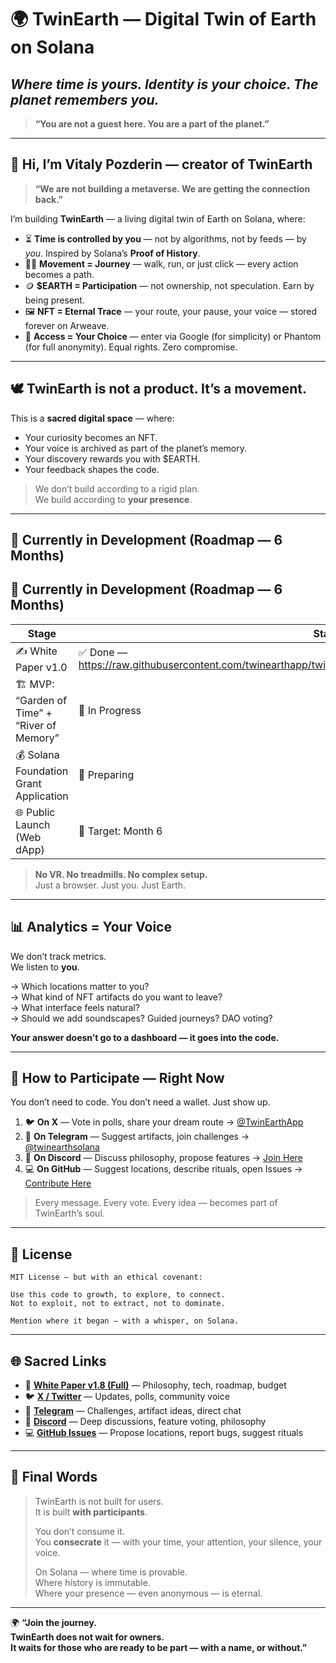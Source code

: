 # 🌍 TwinEarth — Digital Twin of Earth on Solana  
## *Where time is yours. Identity is your choice. The planet remembers you.*

> **“You are not a guest here. You are a part of the planet.”**

---

## 👋 Hi, I’m Vitaly Pozderin — creator of TwinEarth

> **“We are not building a metaverse. We are getting the connection back.”**

I’m building **TwinEarth** — a living digital twin of Earth on Solana, where:

- ⏳ **Time is controlled by you** — not by algorithms, not by feeds — by *you*. Inspired by Solana’s **Proof of History**.
- 🏃‍♂️ **Movement = Journey** — walk, run, or just click — every action becomes a path.
- 🪙 **$EARTH = Participation** — not ownership, not speculation. Earn by being present.
- 🖼️ **NFT = Eternal Trace** — your route, your pause, your voice — stored forever on Arweave.
- 🔐 **Access = Your Choice** — enter via Google (for simplicity) or Phantom (for full anonymity). Equal rights. Zero compromise.

---

## 🕊️ TwinEarth is not a product. It’s a movement.

This is a **sacred digital space** — where:
- Your curiosity becomes an NFT.
- Your voice is archived as part of the planet’s memory.
- Your discovery rewards you with $EARTH.
- Your feedback shapes the code.

> We don’t build according to a rigid plan.  
> We build according to **your presence**.

---

## 🚧 Currently in Development (Roadmap — 6 Months)
## 🚧 Currently in Development (Roadmap — 6 Months)

| Stage       | Status        |
|-------------|---------------|
| ✍️ White Paper v1.0 | ✅ Done — https://raw.githubusercontent.com/twinearthapp/twinearth/refs/heads/main/White%20Paper%20v1.0.md |
| 🏗️ MVP: “Garden of Time” + “River of Memory” | 🚧 In Progress |
| 💰 Solana Foundation Grant Application | 📄 Preparing |
| 🌐 Public Launch (Web dApp) | 🎯 Target: Month 6 |

> **No VR. No treadmills. No complex setup.**  
> Just a browser. Just you. Just Earth.

---

## 📊 Analytics = Your Voice

We don’t track metrics.  
We listen to **you**.

→ Which locations matter to you?  
→ What kind of NFT artifacts do you want to leave?  
→ What interface feels natural?  
→ Should we add soundscapes? Guided journeys? DAO voting?

**Your answer doesn’t go to a dashboard — it goes into the code.**

---

## 🤝 How to Participate — Right Now

You don’t need to code. You don’t need a wallet. Just show up.

1. 🐦 **On X** — Vote in polls, share your dream route → [@TwinEarthApp](https://x.com/twinearthapp?s=21)
2. 📱 **On Telegram** — Suggest artifacts, join challenges → [@twinearthsolana](https://t.me/twinearthsolana)
3. 💬 **On Discord** — Discuss philosophy, propose features → [Join Here](https://discord.gg/tNKsRAvS)
4. 💻 **On GitHub** — Suggest locations, describe rituals, open Issues → [Contribute Here](https://github.com/twinearthapp)

> Every message. Every vote. Every idea — becomes part of TwinEarth’s soul.

---

## 📜 License

```
MIT License — but with an ethical covenant:

Use this code to growth, to explore, to connect.
Not to exploit, not to extract, not to dominate.

Mention where it began — with a whisper, on Solana.
```

---

## 🌐 Sacred Links

- 📜 **[White Paper v1.8 (Full)](https://github.com/twinearthapp/twinearth/blob/main/TwinEarth%20White%20Paper%20v1.0.md/WHITEPAPER.md)** — Philosophy, tech, roadmap, budget
- 🐦 **[X / Twitter](https://x.com/twinearthapp?s=21)** — Updates, polls, community voice
- 📱 **[Telegram](https://t.me/twinearthsolana)** — Challenges, artifact ideas, direct chat
- 💬 **[Discord](https://discord.gg/tNKsRAvS)** — Deep discussions, feature voting, philosophy
- 💻 **[GitHub Issues](https://github.com/twinearthapp/twinearth/issues)** — Propose locations, report bugs, suggest rituals

---

## 🌿 Final Words

> TwinEarth is not built for users.  
> It is built **with participants**.  
> 
> You don’t consume it.  
> You **consecrate** it — with your time, your attention, your silence, your voice.  
> 
> On Solana — where time is provable.  
> Where history is immutable.  
> Where your presence — even anonymous — is eternal.

---

🌍 **“Join the journey.  
TwinEarth does not wait for owners.  
It waits for those who are ready to be part — with a name, or without.”**

